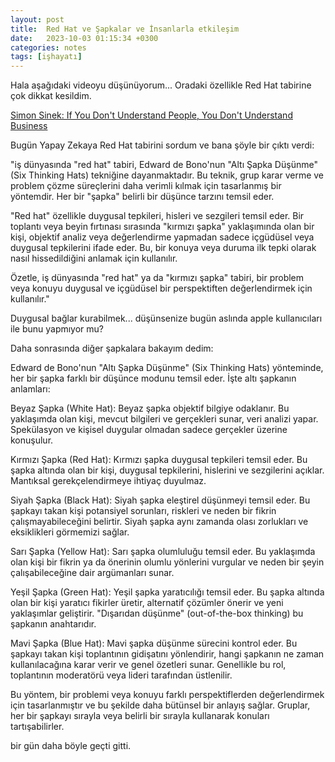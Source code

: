 ```yaml
---
layout: post
title:  Red Hat ve Şapkalar ve İnsanlarla etkileşim
date:   2023-10-03 01:15:34 +0300
categories: notes
tags: [işhayatı]
---
```


Hala aşağıdaki videoyu düşünüyorum... Oradaki özellikle Red Hat tabirine çok dikkat kesildim.

[Simon Sinek: If You Don't Understand People, You Don't Understand Business][def]

[def]: https://www.youtube.com/watch?v=llKvV8_T95M

Bugün Yapay Zekaya Red Hat tabirini sordum ve bana şöyle bir çıktı verdi:

"iş dünyasında "red hat" tabiri, Edward de Bono'nun "Altı Şapka Düşünme" (Six Thinking Hats) tekniğine dayanmaktadır. Bu teknik, grup karar verme ve problem çözme süreçlerini daha verimli kılmak için tasarlanmış bir yöntemdir. Her bir "şapka" belirli bir düşünce tarzını temsil eder.

"Red hat" özellikle duygusal tepkileri, hisleri ve sezgileri temsil eder. Bir toplantı veya beyin fırtınası sırasında "kırmızı şapka" yaklaşımında olan bir kişi, objektif analiz veya değerlendirme yapmadan sadece içgüdüsel veya duygusal tepkilerini ifade eder. Bu, bir konuya veya duruma ilk tepki olarak nasıl hissedildiğini anlamak için kullanılır.

Özetle, iş dünyasında "red hat" ya da "kırmızı şapka" tabiri, bir problem veya konuyu duygusal ve içgüdüsel bir perspektiften değerlendirmek için kullanılır."

Duygusal bağlar kurabilmek... düşünsenize bugün aslında apple kullanıcıları ile bunu yapmıyor mu?

Daha sonrasında diğer şapkalara bakayım dedim:

Edward de Bono'nun "Altı Şapka Düşünme" (Six Thinking Hats) yönteminde, her bir şapka farklı bir düşünce modunu temsil eder. İşte altı şapkanın anlamları:

Beyaz Şapka (White Hat): Beyaz şapka objektif bilgiye odaklanır. Bu yaklaşımda olan kişi, mevcut bilgileri ve gerçekleri sunar, veri analizi yapar. Spekülasyon ve kişisel duygular olmadan sadece gerçekler üzerine konuşulur.

Kırmızı Şapka (Red Hat): Kırmızı şapka duygusal tepkileri temsil eder. Bu şapka altında olan bir kişi, duygusal tepkilerini, hislerini ve sezgilerini açıklar. Mantıksal gerekçelendirmeye ihtiyaç duyulmaz.

Siyah Şapka (Black Hat): Siyah şapka eleştirel düşünmeyi temsil eder. Bu şapkayı takan kişi potansiyel sorunları, riskleri ve neden bir fikrin çalışmayabileceğini belirtir. Siyah şapka aynı zamanda olası zorlukları ve eksiklikleri görmemizi sağlar.

Sarı Şapka (Yellow Hat): Sarı şapka olumluluğu temsil eder. Bu yaklaşımda olan kişi bir fikrin ya da önerinin olumlu yönlerini vurgular ve neden bir şeyin çalışabileceğine dair argümanları sunar.

Yeşil Şapka (Green Hat): Yeşil şapka yaratıcılığı temsil eder. Bu şapka altında olan bir kişi yaratıcı fikirler üretir, alternatif çözümler önerir ve yeni yaklaşımlar geliştirir. "Dışarıdan düşünme" (out-of-the-box thinking) bu şapkanın anahtarıdır.

Mavi Şapka (Blue Hat): Mavi şapka düşünme sürecini kontrol eder. Bu şapkayı takan kişi toplantının gidişatını yönlendirir, hangi şapkanın ne zaman kullanılacağına karar verir ve genel özetleri sunar. Genellikle bu rol, toplantının moderatörü veya lideri tarafından üstlenilir.

Bu yöntem, bir problemi veya konuyu farklı perspektiflerden değerlendirmek için tasarlanmıştır ve bu şekilde daha bütünsel bir anlayış sağlar. Gruplar, her bir şapkayı sırayla veya belirli bir sırayla kullanarak konuları tartışabilirler.

bir gün daha böyle geçti gitti.

